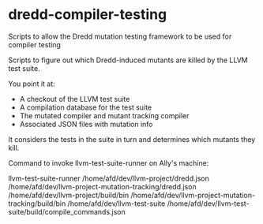 # dredd-compiler-testing
Scripts to allow the Dredd mutation testing framework to be used for compiler testing






Scripts to figure out which Dredd-induced mutants are killed by the
LLVM test suite.

You point it at:

- A checkout of the LLVM test suite
- A compilation database for the test suite
- The mutated compiler and mutant tracking compiler
- Associated JSON files with mutation info

It considers the tests in the suite in turn and determines which
mutants they kill.

Command to invoke llvm-test-suite-runner on Ally's machine:

llvm-test-suite-runner /home/afd/dev/llvm-project/dredd.json /home/afd/dev/llvm-project-mutation-tracking/dredd.json /home/afd/dev/llvm-project/build/bin /home/afd/dev/llvm-project-mutation-tracking/build/bin /home/afd/dev/llvm-test-suite /home/afd/dev/llvm-test-suite/build/compile_commands.json